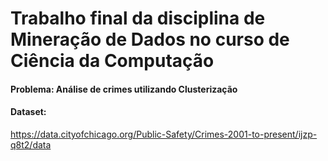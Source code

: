 # Trabalho final da disciplina de Mineração de Dados no curso de Ciência da Computação

#### Problema: Análise de crimes utilizando Clusterização
#### Dataset:
https://data.cityofchicago.org/Public-Safety/Crimes-2001-to-present/ijzp-q8t2/data
